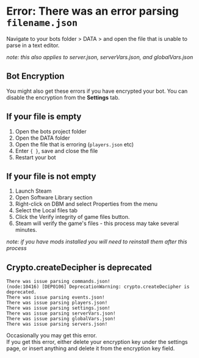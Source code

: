 # Error: There was an error parsing `filename.json`
Navigate to your bots folder > DATA > and open the file that is unable to parse in a text editor.  

_note: this also applies to server.json, serverVars.json, and globalVars.json_  

## Bot Encryption
You might also get these errors if you have encrypted your bot.
You can disable the encryption from the **Settings** tab.

## If your file is empty

1. Open the bots project folder  
2. Open the DATA folder  
3. Open the file that is erroring (`players.json` etc)  
4. Enter `{ }`, save and close the file  
5. Restart your bot  

## If your file is not empty
1. Launch Steam  
2. Open Software Library section  
3. Right-click on DBM and select Properties from the menu  
4. Select the Local files tab  
5. Click the Verify integrity of game files button.  
6. Steam will verify the game's files - this process may take several minutes.  

_note: if you have mods installed you will need to reinstall them after this process_  

## Crypto.createDecipher is deprecated
```
There was issue parsing commands.json!  
(node:10416) [DEP0106] DeprecationWarning: crypto.createDecipher is deprecated.  
There was issue parsing events.json!  
There was issue parsing players.json!  
There was issue parsing settings.json!  
There was issue parsing serverVars.json!  
There was issue parsing globalVars.json!   
There was issue parsing servers.json!
```

Occasionally you may get this error.  
If you get this error, either delete your encryption key under the settings page, or insert anything and delete it from the encryption key field.
